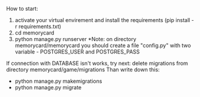 How to start:
1. activate your virtual envirement and install the requirements (pip install -r requirements.txt)
2. cd memorycard
3. python manage.py runserver
*Note: on directory memorycard/memorycard you should create a file "config.py" with two variable - POSTGRES_USER and POSTGRES_PASS


If connection with DATABASE isn't works, try next:
delete migrations from directory memorycard/game/migrations
Than write down this: 
- python manage.py makemigrations
- python manage.py migrate
  
